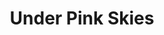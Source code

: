 ---
layout: product
product_id: 1419073519678
id: 1419073519678
title: Under Pink Skies
body_html: >-
  <p>Taken in Tofino, BC during February of 2018.</p>

  <p>A great cabin weekend full of great people in the woods of Tofino is the story behind this photo. We ended up going for a long walk along the beach this day and witnessed some brave people battling the cold to get a good surf in.</p>

  <p> </p>
vendor: Connell McCarthy
product_type: Posters, Prints, & Visual Artwork
created_at: 2018-08-22T19:59:42-04:00
handle: under-pink-skies
updated_at: 2022-11-23T20:05:53-05:00
published_at: 2018-08-22T19:38:24-04:00
template_suffix: ""
status: active
published_scope: global
tags: Batch 01, ocean, Print, sunset, surfer, water
admin_graphql_api_id: gid://shopify/Product/1419073519678
variants:
  - id: 39577257377854
    product_id: 1419073519678
    title: 8x10” / Full Colour
    price: "35.00"
    sku: CM-PP-B1-19-XXS-FC
    position: 1
    inventory_policy: continue
    compare_at_price: null
    fulfillment_service: manual
    inventory_management: shopify
    option1: 8x10”
    option2: Full Colour
    option3: null
    created_at: 2021-09-01T15:46:10-04:00
    updated_at: 2022-02-07T18:08:23-05:00
    taxable: true
    barcode: ""
    grams: 208
    image_id: 6198887120958
    weight: 0.208
    weight_unit: kg
    inventory_item_id: 41671698022462
    inventory_quantity: 100
    old_inventory_quantity: 100
    requires_shipping: true
    admin_graphql_api_id: gid://shopify/ProductVariant/39577257377854
  - id: 39577257410622
    product_id: 1419073519678
    title: 8x10” / Black & White
    price: "35.00"
    sku: CM-PP-B1-19-XXS-BW
    position: 2
    inventory_policy: continue
    compare_at_price: null
    fulfillment_service: manual
    inventory_management: shopify
    option1: 8x10”
    option2: Black & White
    option3: null
    created_at: 2021-09-01T15:46:10-04:00
    updated_at: 2022-02-07T16:26:12-05:00
    taxable: true
    barcode: ""
    grams: 208
    image_id: 6198887088190
    weight: 0.208
    weight_unit: kg
    inventory_item_id: 41671698055230
    inventory_quantity: 100
    old_inventory_quantity: 100
    requires_shipping: true
    admin_graphql_api_id: gid://shopify/ProductVariant/39577257410622
  - id: 39577257443390
    product_id: 1419073519678
    title: 8.5x11” / Full Colour
    price: "35.00"
    sku: CM-PP-B1-19-XS-FC
    position: 3
    inventory_policy: continue
    compare_at_price: null
    fulfillment_service: manual
    inventory_management: shopify
    option1: 8.5x11”
    option2: Full Colour
    option3: null
    created_at: 2021-09-01T15:46:10-04:00
    updated_at: 2022-02-07T16:26:12-05:00
    taxable: true
    barcode: ""
    grams: 208
    image_id: 6198887120958
    weight: 0.208
    weight_unit: kg
    inventory_item_id: 41671698087998
    inventory_quantity: 100
    old_inventory_quantity: 100
    requires_shipping: true
    admin_graphql_api_id: gid://shopify/ProductVariant/39577257443390
  - id: 39577257476158
    product_id: 1419073519678
    title: 8.5x11” / Black & White
    price: "35.00"
    sku: CM-PP-B1-19-XS-BW
    position: 4
    inventory_policy: continue
    compare_at_price: null
    fulfillment_service: manual
    inventory_management: shopify
    option1: 8.5x11”
    option2: Black & White
    option3: null
    created_at: 2021-09-01T15:46:10-04:00
    updated_at: 2022-02-07T16:26:10-05:00
    taxable: true
    barcode: ""
    grams: 208
    image_id: 6198887088190
    weight: 0.208
    weight_unit: kg
    inventory_item_id: 41671698120766
    inventory_quantity: 100
    old_inventory_quantity: 100
    requires_shipping: true
    admin_graphql_api_id: gid://shopify/ProductVariant/39577257476158
  - id: 39577257508926
    product_id: 1419073519678
    title: 13x19” / Full Colour
    price: "40.00"
    sku: CM-PP-B1-19-S-FC
    position: 5
    inventory_policy: continue
    compare_at_price: null
    fulfillment_service: manual
    inventory_management: shopify
    option1: 13x19”
    option2: Full Colour
    option3: null
    created_at: 2021-09-01T15:46:10-04:00
    updated_at: 2022-02-07T16:26:11-05:00
    taxable: true
    barcode: ""
    grams: 208
    image_id: 6198887120958
    weight: 0.208
    weight_unit: kg
    inventory_item_id: 41671698153534
    inventory_quantity: 100
    old_inventory_quantity: 100
    requires_shipping: true
    admin_graphql_api_id: gid://shopify/ProductVariant/39577257508926
  - id: 39577257541694
    product_id: 1419073519678
    title: 13x19” / Black & White
    price: "40.00"
    sku: CM-PP-B1-19-S-BW
    position: 6
    inventory_policy: continue
    compare_at_price: null
    fulfillment_service: manual
    inventory_management: shopify
    option1: 13x19”
    option2: Black & White
    option3: null
    created_at: 2021-09-01T15:46:10-04:00
    updated_at: 2022-02-07T16:26:11-05:00
    taxable: true
    barcode: ""
    grams: 208
    image_id: 6198887088190
    weight: 0.208
    weight_unit: kg
    inventory_item_id: 41671698186302
    inventory_quantity: 100
    old_inventory_quantity: 100
    requires_shipping: true
    admin_graphql_api_id: gid://shopify/ProductVariant/39577257541694
  - id: 39577257574462
    product_id: 1419073519678
    title: 16x20” / Full Colour
    price: "50.00"
    sku: CM-PP-B1-19-M-FC
    position: 7
    inventory_policy: continue
    compare_at_price: null
    fulfillment_service: manual
    inventory_management: shopify
    option1: 16x20”
    option2: Full Colour
    option3: null
    created_at: 2021-09-01T15:46:10-04:00
    updated_at: 2022-02-07T16:26:10-05:00
    taxable: true
    barcode: ""
    grams: 208
    image_id: 6198887120958
    weight: 0.208
    weight_unit: kg
    inventory_item_id: 41671698219070
    inventory_quantity: 100
    old_inventory_quantity: 100
    requires_shipping: true
    admin_graphql_api_id: gid://shopify/ProductVariant/39577257574462
  - id: 39577257607230
    product_id: 1419073519678
    title: 16x20” / Black & White
    price: "50.00"
    sku: CM-PP-B1-19-M-BW
    position: 8
    inventory_policy: continue
    compare_at_price: null
    fulfillment_service: manual
    inventory_management: shopify
    option1: 16x20”
    option2: Black & White
    option3: null
    created_at: 2021-09-01T15:46:10-04:00
    updated_at: 2022-02-07T16:26:15-05:00
    taxable: true
    barcode: ""
    grams: 208
    image_id: 6198887088190
    weight: 0.208
    weight_unit: kg
    inventory_item_id: 41671698251838
    inventory_quantity: 100
    old_inventory_quantity: 100
    requires_shipping: true
    admin_graphql_api_id: gid://shopify/ProductVariant/39577257607230
  - id: 39577257639998
    product_id: 1419073519678
    title: 20x24” / Full Colour
    price: "60.00"
    sku: CM-PP-B1-19-L-FC
    position: 9
    inventory_policy: continue
    compare_at_price: null
    fulfillment_service: manual
    inventory_management: shopify
    option1: 20x24”
    option2: Full Colour
    option3: null
    created_at: 2021-09-01T15:46:10-04:00
    updated_at: 2022-02-07T16:26:15-05:00
    taxable: true
    barcode: ""
    grams: 208
    image_id: 6198887120958
    weight: 0.208
    weight_unit: kg
    inventory_item_id: 41671698284606
    inventory_quantity: 100
    old_inventory_quantity: 100
    requires_shipping: true
    admin_graphql_api_id: gid://shopify/ProductVariant/39577257639998
  - id: 39577257672766
    product_id: 1419073519678
    title: 20x24” / Black & White
    price: "60.00"
    sku: CM-PP-B1-19-L-BW
    position: 10
    inventory_policy: continue
    compare_at_price: null
    fulfillment_service: manual
    inventory_management: shopify
    option1: 20x24”
    option2: Black & White
    option3: null
    created_at: 2021-09-01T15:46:10-04:00
    updated_at: 2022-02-07T16:26:16-05:00
    taxable: true
    barcode: ""
    grams: 208
    image_id: 6198887088190
    weight: 0.208
    weight_unit: kg
    inventory_item_id: 41671698317374
    inventory_quantity: 100
    old_inventory_quantity: 100
    requires_shipping: true
    admin_graphql_api_id: gid://shopify/ProductVariant/39577257672766
  - id: 39577257705534
    product_id: 1419073519678
    title: 20x30” / Full Colour
    price: "70.00"
    sku: CM-PP-B1-19-XL-FC
    position: 11
    inventory_policy: continue
    compare_at_price: null
    fulfillment_service: manual
    inventory_management: shopify
    option1: 20x30”
    option2: Full Colour
    option3: null
    created_at: 2021-09-01T15:46:10-04:00
    updated_at: 2022-02-07T16:26:16-05:00
    taxable: true
    barcode: ""
    grams: 208
    image_id: 6198887120958
    weight: 0.208
    weight_unit: kg
    inventory_item_id: 41671698350142
    inventory_quantity: 100
    old_inventory_quantity: 100
    requires_shipping: true
    admin_graphql_api_id: gid://shopify/ProductVariant/39577257705534
  - id: 39577257738302
    product_id: 1419073519678
    title: 20x30” / Black & White
    price: "70.00"
    sku: CM-PP-B1-19-XL-BW
    position: 12
    inventory_policy: continue
    compare_at_price: null
    fulfillment_service: manual
    inventory_management: shopify
    option1: 20x30”
    option2: Black & White
    option3: null
    created_at: 2021-09-01T15:46:10-04:00
    updated_at: 2022-02-07T16:26:15-05:00
    taxable: true
    barcode: ""
    grams: 208
    image_id: 6198887088190
    weight: 0.208
    weight_unit: kg
    inventory_item_id: 41671698382910
    inventory_quantity: 100
    old_inventory_quantity: 100
    requires_shipping: true
    admin_graphql_api_id: gid://shopify/ProductVariant/39577257738302
  - id: 39577257771070
    product_id: 1419073519678
    title: 24x36” / Full Colour
    price: "90.00"
    sku: CM-PP-B1-19-XXL-FC
    position: 13
    inventory_policy: continue
    compare_at_price: null
    fulfillment_service: manual
    inventory_management: shopify
    option1: 24x36”
    option2: Full Colour
    option3: null
    created_at: 2021-09-01T15:46:10-04:00
    updated_at: 2022-02-07T16:26:21-05:00
    taxable: true
    barcode: ""
    grams: 208
    image_id: 6198887120958
    weight: 0.208
    weight_unit: kg
    inventory_item_id: 41671698415678
    inventory_quantity: 100
    old_inventory_quantity: 100
    requires_shipping: true
    admin_graphql_api_id: gid://shopify/ProductVariant/39577257771070
  - id: 39577257803838
    product_id: 1419073519678
    title: 24x36” / Black & White
    price: "90.00"
    sku: CM-PP-B1-19-XXL-BW
    position: 14
    inventory_policy: continue
    compare_at_price: null
    fulfillment_service: manual
    inventory_management: shopify
    option1: 24x36”
    option2: Black & White
    option3: null
    created_at: 2021-09-01T15:46:10-04:00
    updated_at: 2022-02-07T16:26:20-05:00
    taxable: true
    barcode: ""
    grams: 208
    image_id: 6198887088190
    weight: 0.208
    weight_unit: kg
    inventory_item_id: 41671698448446
    inventory_quantity: 100
    old_inventory_quantity: 100
    requires_shipping: true
    admin_graphql_api_id: gid://shopify/ProductVariant/39577257803838
  - id: 39577257836606
    product_id: 1419073519678
    title: 30x40” / Full Colour
    price: "100.00"
    sku: CM-PP-B1-19-XXXL-FC
    position: 15
    inventory_policy: continue
    compare_at_price: null
    fulfillment_service: manual
    inventory_management: shopify
    option1: 30x40”
    option2: Full Colour
    option3: null
    created_at: 2021-09-01T15:46:10-04:00
    updated_at: 2022-02-07T16:26:21-05:00
    taxable: true
    barcode: ""
    grams: 208
    image_id: 6198887120958
    weight: 0.208
    weight_unit: kg
    inventory_item_id: 41671698481214
    inventory_quantity: 100
    old_inventory_quantity: 100
    requires_shipping: true
    admin_graphql_api_id: gid://shopify/ProductVariant/39577257836606
  - id: 39577257869374
    product_id: 1419073519678
    title: 30x40” / Black & White
    price: "100.00"
    sku: CM-PP-B1-19-XXXL-BW
    position: 16
    inventory_policy: continue
    compare_at_price: null
    fulfillment_service: manual
    inventory_management: shopify
    option1: 30x40”
    option2: Black & White
    option3: null
    created_at: 2021-09-01T15:46:10-04:00
    updated_at: 2022-02-07T16:26:21-05:00
    taxable: true
    barcode: ""
    grams: 208
    image_id: 6198887088190
    weight: 0.208
    weight_unit: kg
    inventory_item_id: 41671698513982
    inventory_quantity: 100
    old_inventory_quantity: 100
    requires_shipping: true
    admin_graphql_api_id: gid://shopify/ProductVariant/39577257869374
options:
  - id: 1948215083070
    product_id: 1419073519678
    name: Size
    position: 1
    values:
      - 8x10”
      - 8.5x11”
      - 13x19”
      - 16x20”
      - 20x24”
      - 20x30”
      - 24x36”
      - 30x40”
  - id: 8590087749694
    product_id: 1419073519678
    name: Color
    position: 2
    values:
      - Full Colour
      - Black & White
images:
  - id: 6198887120958
    product_id: 1419073519678
    position: 1
    created_at: 2019-03-04T20:00:44-05:00
    updated_at: 2019-10-20T18:44:16-04:00
    alt: null
    width: 1000
    height: 1500
    src: https://cdn.shopify.com/s/files/1/1624/2355/products/CM---Under-Pink-Skies-_Product-Mockup-2019.jpg?v=1571611456
    variant_ids:
      - 39577257377854
      - 39577257443390
      - 39577257508926
      - 39577257574462
      - 39577257639998
      - 39577257705534
      - 39577257771070
      - 39577257836606
    admin_graphql_api_id: gid://shopify/ProductImage/6198887120958
  - id: 6198887088190
    product_id: 1419073519678
    position: 2
    created_at: 2019-03-04T20:00:43-05:00
    updated_at: 2019-10-20T18:44:16-04:00
    alt: null
    width: 1000
    height: 1500
    src: https://cdn.shopify.com/s/files/1/1624/2355/products/CM---Under-Pink-Skies-_Product-Mockup-2019_-B_W.jpg?v=1571611456
    variant_ids:
      - 39577257410622
      - 39577257476158
      - 39577257541694
      - 39577257607230
      - 39577257672766
      - 39577257738302
      - 39577257803838
      - 39577257869374
    admin_graphql_api_id: gid://shopify/ProductImage/6198887088190
  - id: 28230448676926
    product_id: 1419073519678
    position: 3
    created_at: 2021-05-04T21:31:40-04:00
    updated_at: 2021-05-04T21:31:40-04:00
    alt: null
    width: 2000
    height: 1800
    src: https://cdn.shopify.com/s/files/1/1624/2355/products/PAR_02_0001_c52b9e82-b38a-49b6-9e51-0a5ff3e7c28d.png?v=1620178300
    variant_ids: []
    admin_graphql_api_id: gid://shopify/ProductImage/28230448676926
  - id: 29846626009150
    product_id: 1419073519678
    position: 4
    created_at: 2022-11-23T20:05:53-05:00
    updated_at: 2022-11-23T20:05:53-05:00
    alt: null
    width: 1955
    height: 1295
    src: https://cdn.shopify.com/s/files/1/1624/2355/products/UnderPinkSkies.jpg?v=1669251953
    variant_ids: []
    admin_graphql_api_id: gid://shopify/ProductImage/29846626009150
image:
  id: 6198887120958
  product_id: 1419073519678
  position: 1
  created_at: 2019-03-04T20:00:44-05:00
  updated_at: 2019-10-20T18:44:16-04:00
  alt: null
  width: 1000
  height: 1500
  src: https://cdn.shopify.com/s/files/1/1624/2355/products/CM---Under-Pink-Skies-_Product-Mockup-2019.jpg?v=1571611456
  variant_ids:
    - 39577257377854
    - 39577257443390
    - 39577257508926
    - 39577257574462
    - 39577257639998
    - 39577257705534
    - 39577257771070
    - 39577257836606
  admin_graphql_api_id: gid://shopify/ProductImage/6198887120958

---